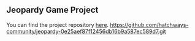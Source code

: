 ## Jeopardy Game Project

You can find the project repository [here](https://github.com/Shenaniganza/Jeopardy).
https://github.com/hatchways-community/jeopardy-0e25aef87f12456db16b9a587ec589d7.git
